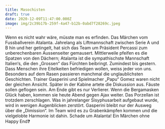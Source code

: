 ```yaml
---
title: Masochisten
draft: true
date: 2020-12-09T11:47:00.000Z
image: img/2c39b17b-259f-4a47-b12b-0abd7f28269c.jpeg
---
```



Wenn es nicht wahr wäre, müsste man es erfinden. Das Märchen vom Fussballverein Atalanta. Jahrelang als Liftmannschaft zwischen Serie A und B hin und her getingelt, hat sich das Team um Präsident Percassi zum unberechenbaren Aussenseiter gemausert. Mittlerweile pfeifen es die Spatzen von den Dächern; Atalanta ist die sympathischste Mannschaft Italien‘s, die den „Grossen“ das Fürchten beibringt. Zumindest bis gestern. Dass Menschen ihre Eitelkeiten befriedigen wollen, weiss jeder von uns. Besonders auf dem Rasen passieren manchmal die unglaublichsten Geschichten. Trainer Gasperini und Spielmacher „Papu“ Gomez waren nicht der gleichen Ansicht. Später in der Kabine artete die Diskussion aus. Fäuste sollen geflogen sein. Am Ende gibt es nur Verlierer. Wenn die Bergamasken Glück haben, kommen sie heute Abend gegen Ajax weiter. Das Porzellan ist trotzdem zerschlagen. Was in jahrelanger Sisyphusarbeit aufgebaut wurde, wird in wenigen Augenblicken zerstört. Gasperini bleibt nur der Ausweg über die „Dimission“. Im Team wird es zu Grabenkämpfen kommen und die vielgelobte Harmonie ist dahin. Schade um Atalanta! Ein Märchen ohne Happy End❓